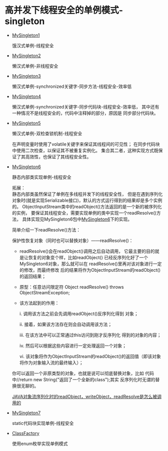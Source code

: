 # 高并发下线程安全的单例模式-singleton
* [MySingleton1][url1]

  [url1]:https://github.com/dibt/singleton/tree/master/src/main/java/MySingleton/MySingleton1.java  
  饿汉式单例-线程安全
* [MySingleton2][url2]

  [url2]:https://github.com/dibt/singleton/tree/master/src/main/java/MySingleton/MySingleton2.java  

  懒汉式单例-非线程安全
* [MySingleton3][url3]

  [url3]:https://github.com/dibt/singleton/tree/master/src/main/java/MySingleton/MySingleton3.java    

  懒汉式单例-synchronized关键字-同步方法-线程安全-效率低
* [MySingleton4][url4]

  [url4]: https://github.com/dibt/singleton/tree/master/src/main/java/MySingleton/MySingleton4.java 

  懒汉式单例-synchronized关键字-同步代码块-线程安全-效率低，
  其中还有一种情况不是线程安全的，代码中注释掉的部分，原因是
  同步部分代码块。
 * [MySingleton5][url5]
 
   [url5]:https://github.com/dibt/singleton/tree/master/src/main/java/MySingleton/MySingleton5.java
 
   懒汉式单例-双检查锁机制-线程安全  
   
   在声明变量时使用了volatile关键字来保证其线程间的可见性；
   在同步代码块中使用二次检查，以保证其不被重复实例化。
   集合其二者，这种实现方式既保证了其高效性，也保证了其线程安全性。  
  * [MySingleton6][url6]
  
    [url6]:https://github.com/dibt/singleton/tree/master/src/main/java/MySingleton/MySingleton6.java   
  
    静态内部类实现单例-线程安全  
  
    拓展：  
  静态内部类虽然保证了单例在多线程并发下的线程安全性，
  但是在遇到序列化对象时(就是实现Serializable接口)，默认的方式运行得到的结果却是多个实例的。
  ObjectInputStream类中的readObject()方法返回的是一个新的被序列化的实例，
  要保证其线程安全，需要实现单例的类中实现一个readResolve()方法，
  具体实现见MySingleton6包中[MySingleton6][url66]下的实现。
  
    [url66]:https://github.com/dibt/singleton/blob/master/src/main/java/MySingleton6/MySingleton6.java
    简单介绍一下readResolve()方法：  
    
    保护性恢复对象（同时也可以替换对象）——readResolve()：
  
      * readResolve()会在readObject()调用之后自动调用，
      它最主要的目的就是让恢复的对象变个样，比如readObject()
      已经反序列化好了一个MySingleton6对象，那么就可以在
      readResolve()里再对该对象进行一定的修改，而最终修改
      后的结果将作为ObjectInputStream的readObject()的返回结果；
  
      * 原型：任意访问限定符 Object readResolve() throws ObjectStreamException;
  
      * 该方法起到的作用：
  
           i. 调用该方法之前会先调用readObject()反序列化得到
           对象；
  
           ii. 接着，如果该方法存在则会自动调用该方法；
  
           iii. 在该方法中可以正常通过this访问到刚才反序列化
           得到的对象的内容；
  
           iv. 然后可以根据这些内容进行一定处理返回一个对象；
  
           vi. 该对象将作为ObjectInputStream的readObject()的返回值（即该对象将作为对象输入流的最终输入）；
  
    你可以返回一个非原类型的对象，也就是说可以彻底替换对象，比如
    代码中//return new String("返回了一个全新的class");其实
    反序列化时无谓的替换很无聊的。  
    
    [JAVA对象流序列化时的readObject，writeObject，readResolve是怎么被调用的][url]
    
    [url]: https://blog.csdn.net/u014653197/article/details/78114041
  * [MySingleton7][url7] 
  
    [url7]:https://github.com/dibt/singleton/tree/master/src/main/java/MySingleton/MySingleton7.java
    static代码块实现单例-线程安全
  * [ClassFactory][url8]
  
    [url8]:https://github.com/dibt/singleton/tree/master/src/main/java/MySingleton/ClassFactory.java
    使用enum枚举实现单例模式
